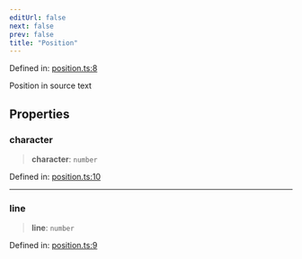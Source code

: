 ```yaml
---
editUrl: false
next: false
prev: false
title: "Position"
---
```


Defined in: [position.ts:8](https://github.com/rcs-agents/rcs-lang/blob/81d17140acf0fdf5d22c6fbab7c85de9a28f20ae/packages/ast/src/position.ts#L8)

Position in source text

## Properties

### character

> **character**: `number`

Defined in: [position.ts:10](https://github.com/rcs-agents/rcs-lang/blob/81d17140acf0fdf5d22c6fbab7c85de9a28f20ae/packages/ast/src/position.ts#L10)

***

### line

> **line**: `number`

Defined in: [position.ts:9](https://github.com/rcs-agents/rcs-lang/blob/81d17140acf0fdf5d22c6fbab7c85de9a28f20ae/packages/ast/src/position.ts#L9)
